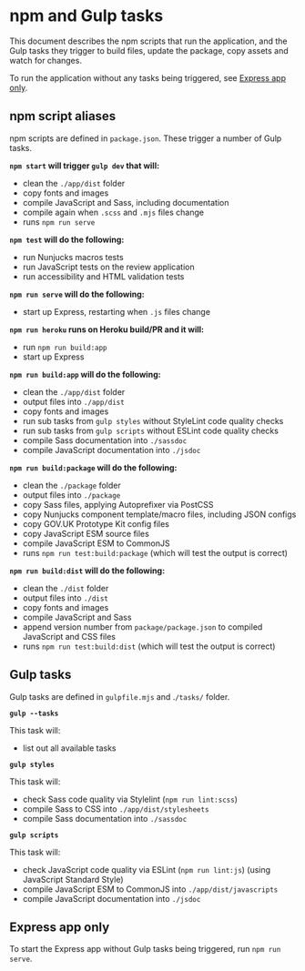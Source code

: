 # npm and Gulp tasks

This document describes the npm scripts that run the application, and the Gulp tasks they trigger to build files, update the package, copy assets and watch for changes.

To run the application without any tasks being triggered, see [Express app only](#express-app-only).

## npm script aliases

npm scripts are defined in `package.json`. These trigger a number of Gulp tasks.

**`npm start` will trigger `gulp dev` that will:**

- clean the `./app/dist` folder
- copy fonts and images
- compile JavaScript and Sass, including documentation
- compile again when `.scss` and `.mjs` files change
- runs `npm run serve`

**`npm test` will do the following:**

- run Nunjucks macros tests
- run JavaScript tests on the review application
- run accessibility and HTML validation tests

**`npm run serve` will do the following:**

- start up Express, restarting when `.js` files change

**`npm run heroku` runs on Heroku build/PR and it will:**

- run `npm run build:app`
- start up Express

**`npm run build:app` will do the following:**

- clean the `./app/dist` folder
- output files into `./app/dist`
- copy fonts and images
- run sub tasks from `gulp styles` without StyleLint code quality checks
- run sub tasks from `gulp scripts` without ESLint code quality checks
- compile Sass documentation into `./sassdoc`
- compile JavaScript documentation into `./jsdoc`

**`npm run build:package` will do the following:**

- clean the `./package` folder
- output files into `./package`
- copy Sass files, applying Autoprefixer via PostCSS
- copy Nunjucks component template/macro files, including JSON configs
- copy GOV.UK Prototype Kit config files
- copy JavaScript ESM source files
- compile JavaScript ESM to CommonJS
- runs `npm run test:build:package` (which will test the output is correct)

**`npm run build:dist` will do the following:**

- clean the `./dist` folder
- output files into `./dist`
- copy fonts and images
- compile JavaScript and Sass
- append version number from `package/package.json` to compiled JavaScript and CSS files
- runs `npm run test:build:dist` (which will test the output is correct)

## Gulp tasks

Gulp tasks are defined in `gulpfile.mjs` and .`/tasks/` folder.

**`gulp --tasks`**

This task will:

- list out all available tasks

**`gulp styles`**

This task will:

- check Sass code quality via Stylelint (`npm run lint:scss`)
- compile Sass to CSS into `./app/dist/stylesheets`
- compile Sass documentation into `./sassdoc`

**`gulp scripts`**

This task will:

- check JavaScript code quality via ESLint (`npm run lint:js`) (using JavaScript Standard Style)
- compile JavaScript ESM to CommonJS into `./app/dist/javascripts`
- compile JavaScript documentation into `./jsdoc`

## Express app only

To start the Express app without Gulp tasks being triggered, run `npm run serve`.
